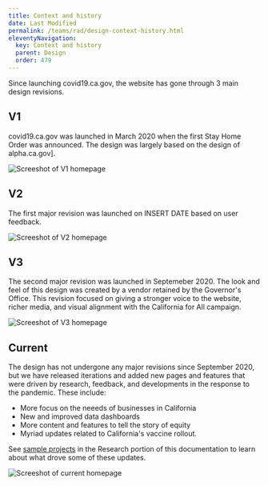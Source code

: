 ```yaml
---
title: Context and history
date: Last Modified 
permalink: /teams/rad/design-context-history.html
eleventyNavigation:
  key: Context and history
  parent: Design
  order: 479
---
```


Since launching covid19.ca.gov, the website has gone through 3 main design revisions.

## V1

covid19.ca.gov was launched in March 2020 when the first Stay Home Order was announced. The design was largely based on the design of alpha.ca.gov].

![Screeshot of V1 homepage](https://cagov.github.io/covid19.ca.gov-site-eng-playbook/content/images/website-design-01.png)

## V2

The first major revision was launched on INSERT DATE based on user feedback.

![Screeshot of V2 homepage](https://cagov.github.io/covid19.ca.gov-site-eng-playbook/content/images/website-design-02.png)

## V3

The second major revision was launched in Septemeber 2020. The look and feel of this design was created by a vendor retained by the Governor's Office. This revision focused on giving a stronger voice to the website, richer media, and visual alignment with the California for All campaign.

![Screeshot of V3 homepage](https://cagov.github.io/covid19.ca.gov-site-eng-playbook/content/images/website-design-03.png)

## Current

The design has not undergone any major revisions since September 2020, but we have released iterations and added new pages and features that were driven by research, feedback, and developments in the response to the pandemic. These include:

* More focus on the neeeds of businesses in California
* New and improved data dashboards
* More content and features to tell the story of equity
* Myriad updates related to California's vaccine rollout.
 
See [sample projects](https://teamdocs.covid19.ca.gov/teams/rad/research-sample-projects.html) in the Research portion of this documentation to learn about what drove some of these updates.

![Screeshot of current homepage](https://cagov.github.io/covid19.ca.gov-site-eng-playbook/content/images/website-design-04.png)
